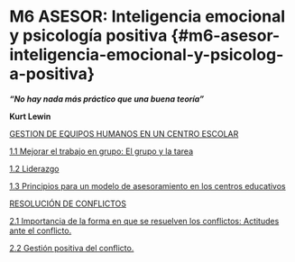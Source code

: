 # M6 ASESOR: Inteligencia emocional y psicología positiva {#m6-asesor-inteligencia-emocional-y-psicolog-a-positiva}



**_“No hay nada más práctico que una buena teoría”_**

**Kurt Lewin**

[GESTION DE EQUIPOS HUMANOS EN UN CENTRO ESCOLAR](export/gestion_de_equipos_humanos_en_un_centro_escolar/README.md)        

[1.1 Mejorar el trabajo en grupo: El grupo y la tarea](export/gestion_de_equipos_humanos_en_un_centro_escolar/11_mejorar_el_trabajo_en_grupo_el_grupo_y_la_tarea.md)        

[1.2 Liderazgo](export/gestion_de_equipos_humanos_en_un_centro_escolar/12_liderazgo.md)        

[1.3 Principios para un modelo de asesoramiento en los centros educativos](export/gestion_de_equipos_humanos_en_un_centro_escolar/13_principios_para_un_modelo_de_asesoramiento_en_l.md)        

[RESOLUCIÓN DE CONFLICTOS](export/.md)        

[2.1 Importancia de la forma en que se resuelven los conflictos: Actitudes ante el conflicto.](export/resolucionde_conflictos/21importancia_de_la_forma_en_que_se_resuelven_los_.md)        

[2.2 Gestión positiva del conflicto.](export/resolucionde_conflictos/22_gestion_positiva_del_conflicto.md)
